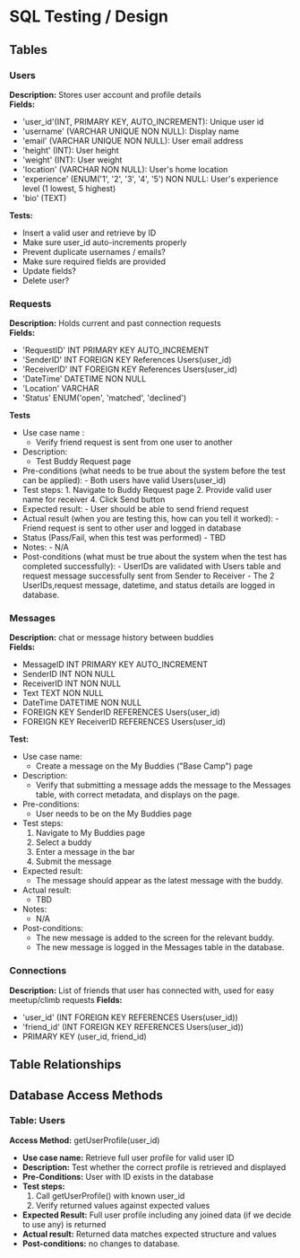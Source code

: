 # SQL Testing / Design


## Tables


### Users
**Description:** Stores user account and profile details  
**Fields:**  
- 'user_id'(INT, PRIMARY KEY, AUTO_INCREMENT): Unique user id
- 'username' (VARCHAR UNIQUE NON NULL): Display name
- 'email' (VARCHAR UNIQUE NON NULL): User email address
- 'height' (INT): User height
- 'weight' (INT): User weight
- 'location' (VARCHAR NON NULL): User's home location
- 'experience' (ENUM('1', '2', '3', '4', '5') NON NULL: User's experience level (1 lowest, 5 highest)
- 'bio' (TEXT)  

**Tests:**
  - Insert a valid user and retrieve by ID
  - Make sure user_id auto-increments properly
  - Prevent duplicate usernames / emails?
  - Make sure required fields are provided
  - Update fields?
  - Delete user?

### Requests
**Description:** Holds current and past connection requests   
**Fields:**
- 'RequestID' INT PRIMARY KEY AUTO_INCREMENT
- 'SenderID' INT FOREIGN KEY References Users(user_id)
- 'ReceiverID' INT FOREIGN KEY References Users(user_id)
- 'DateTime' DATETIME NON NULL
- 'Location' VARCHAR
- 'Status' ENUM('open', 'matched', 'declined')

**Tests**
- Use case name : 
	- Verify friend request is sent from one user to another 
- Description:
	- Test Buddy Request page 
- Pre-conditions (what needs to be true about the system before the test can be applied):
        - Both users have valid Users(user_id)
- Test steps:
        1. Navigate to Buddy Request page
        2. Provide valid user name for receiver
        4. Click Send button
- Expected result:
        - User should be able to send friend request
- Actual result (when you are testing this, how can you tell it worked):
        - Friend request is sent to other user and logged in database
- Status (Pass/Fail, when this test was performed)
        - TBD
- Notes:
        - N/A
- Post-conditions (what must be true about the system when the test has completed successfully):
        - UserIDs are validated with Users table and request message successfully sent from Sender to Receiver
        - The 2 UserIDs,request message, datetime, and status details are logged in database.

### Messages  
**Description:** chat or message history between buddies  
**Fields:**
- MessageID INT PRIMARY KEY AUTO_INCREMENT
- SenderID INT NON NULL
- ReceiverID INT NON NULL
- Text TEXT NON NULL
- DateTime DATETIME NON NULL
- FOREIGN KEY SenderID REFERENCES Users(user_id)
- FOREIGN KEY ReceiverID REFERENCES Users(user_id)

**Test:**
- Use case name: 
	- Create a message on the My Buddies ("Base Camp") page
- Description:
	- Verify that submitting a message adds the message to the Messages table, with correct metadata, and displays on the page.
- Pre-conditions:
	- User needs to be on the My Buddies page
- Test steps:
	1. Navigate to My Buddies page
	2. Select a buddy
	3. Enter a message in the bar 
	4. Submit the message
- Expected result:
	- The message should appear as the latest message with the buddy.
- Actual result:
	- TBD
- Notes:
	- N/A
- Post-conditions:
	- The new message is added to the screen for the relevant buddy.
	- The new message is logged in the Messages table in the database.

### Connections  
**Description:** List of friends that user has connected with, used for easy meetup/climb requests
**Fields:**
- 'user_id' (INT FOREIGN KEY REFERENCES Users(user_id))
- 'friend_id' (INT FOREIGN KEY REFERENCES Users(user_id))
- PRIMARY KEY (user_id, friend_id)

## Table Relationships

## Database Access Methods

### Table: Users
**Access Method:** getUserProfile(user_id)
  - **Use case name:** Retrieve full user profile for valid user ID
  - **Description:** Test whether the correct profile is retrieved and displayed
  - **Pre-Conditions:** User with ID exists in the database
  - **Test steps:**
    1. Call getUserProfile() with known user_id
    2. Verify returned values against expected values
  - **Expected Result:** Full user profile including any joined data (if we decide to use any) is returned
  - **Actual result:**  Returned data matches expected structure and values
  - **Post-conditions:** no changes to database.
